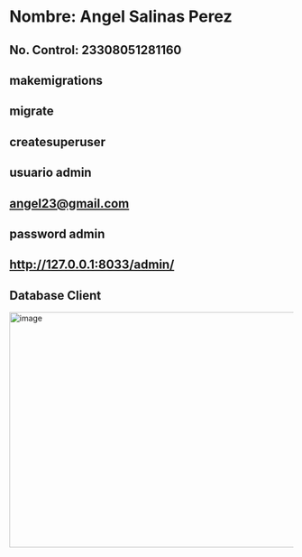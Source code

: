 # Nombre: Angel Salinas Perez
## No. Control: 23308051281160

## makemigrations
## migrate
## createsuperuser
## usuario admin
## angel23@gmail.com
## password admin
## http://127.0.0.1:8033/admin/
## Database Client

<img width="827" height="417" alt="image" src="https://github.com/user-attachments/assets/1d95a92d-da34-4421-9a51-539635c34860" />
